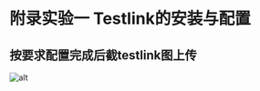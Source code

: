 # 附录实验一 Testlink的安装与配置

## 按要求配置完成后截testlink图上传

![alt](http://cyberdownload.anrunlu.net/2020414327-1662456445481.png)
